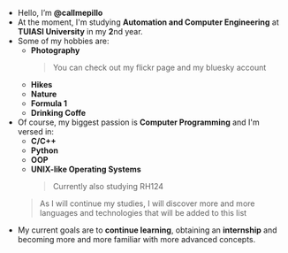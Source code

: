 - Hello, I’m **@callmepillo**
- At the moment, I'm studying **Automation and Computer Engineering** at **TUIASI University** in my **2**nd year.
- Some of my hobbies are:
    - **Photography**
      >You can check out my flickr page and my bluesky account
    - **Hikes**
    - **Nature**
    - **Formula 1**
    - **Drinking Coffe** 
- Of course, my biggest passion is **Computer Programming** and I'm versed in:
    - **C/C++**
    - **Python**
    - **OOP**
    - **UNIX-like Operating Systems**
      >Currently also studying RH124
    >As I will continue my studies, I will discover more and more languages and technologies that will be added to this list
- My current goals are to **continue learning**, obtaining an **internship** and becoming more and more familiar with more advanced concepts.

